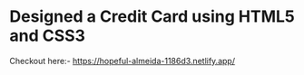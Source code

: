 # Designed a Credit Card using HTML5 and CSS3
Checkout here:- https://hopeful-almeida-1186d3.netlify.app/
